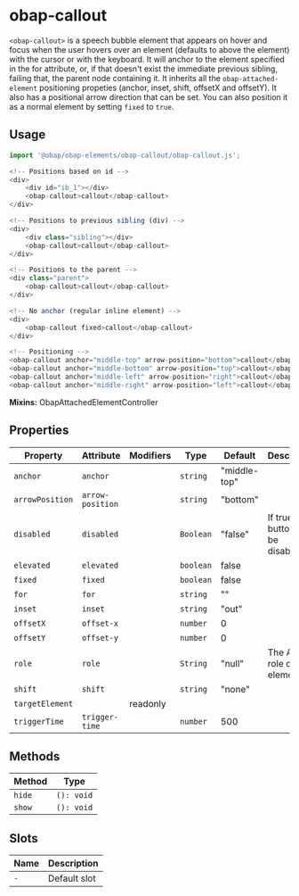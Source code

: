 # obap-callout

`<obap-callout>` is a speech bubble element that appears on hover and focus when the user hovers over an element (defaults to above the element) with the cursor or with the keyboard. It will anchor to the element specified in the for attribute, or, if that doesn't exist the immediate previous sibling, failing that, the parent node containing it. It inherits all the `obap-attached-element` positioning propeties (anchor, inset, shift, offsetX and offsetY). It also has a positional arrow direction that can be set. You can also position it as a normal element by setting `fixed` to `true`.

## Usage

```javascript
import '@obap/obap-elements/obap-callout/obap-callout.js';

<!-- Positions based on id -->
<div>
    <div id="ib_1"></div>
    <obap-callout>callout</obap-callout>
</div>

<!-- Positions to previous sibling (div) -->
<div>
    <div class="sibling"></div>
    <obap-callout>callout</obap-callout>
</div>

<!-- Positions to the parent -->
<div class="parent">
    <obap-callout>callout</obap-callout>
</div>

<!-- No anchor (regular inline element) -->
<div>
    <obap-callout fixed>callout</obap-callout>
</div>

<!-- Positioning -->
<obap-callout anchor="middle-top" arrow-position="bottom">callout</obap-callout>
<obap-callout anchor="middle-bottom" arrow-position="top">callout</obap-callout>
<obap-callout anchor="middle-left" arrow-position="right">callout</obap-callout>
<obap-callout anchor="middle-right" arrow-position="left">callout</obap-callout>
```

**Mixins:** ObapAttachedElementController

## Properties

| Property        | Attribute        | Modifiers | Type      | Default      | Description                           |
|-----------------|------------------|-----------|-----------|--------------|---------------------------------------|
| `anchor`        | `anchor`         |           | `string`  | "middle-top" |                                       |
| `arrowPosition` | `arrow-position` |           | `string`  | "bottom"     |                                       |
| `disabled`      | `disabled`       |           | `Boolean` | "false"      | If true, the button will be disabled. |
| `elevated`      | `elevated`       |           | `boolean` | false        |                                       |
| `fixed`         | `fixed`          |           | `boolean` | false        |                                       |
| `for`           | `for`            |           | `string`  | ""           |                                       |
| `inset`         | `inset`          |           | `string`  | "out"        |                                       |
| `offsetX`       | `offset-x`       |           | `number`  | 0            |                                       |
| `offsetY`       | `offset-y`       |           | `number`  | 0            |                                       |
| `role`          | `role`           |           | `String`  | "null"       | The ARIA role of the element.         |
| `shift`         | `shift`          |           | `string`  | "none"       |                                       |
| `targetElement` |                  | readonly  |           |              |                                       |
| `triggerTime`   | `trigger-time`   |           | `number`  | 500          |                                       |

## Methods

| Method | Type       |
|--------|------------|
| `hide` | `(): void` |
| `show` | `(): void` |

## Slots

| Name | Description  |
|------|--------------|
| `-`  | Default slot |
